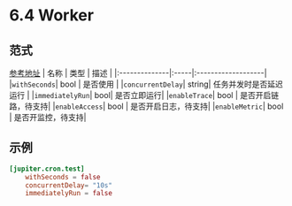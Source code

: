 # 6.4 Worker

## 范式
[参考地址](https://github.com/douyu/jupiter/tree/master/worker/xcron/config.go)
|  名称 | 类型 | 描述 |
|:--------------|:-----|:-------------------|
|`withSeconds`| bool | 是否使用 |
|`concurrentDelay`| string| 任务并发时是否延迟运行 |
|`immediatelyRun`| bool| 是否立即运行|
|`enableTrace`| bool | 是否开启链路，待支持|
|`enableAccess`| bool | 是否开启日志，待支持|
|`enableMetric`| bool | 是否开监控，待支持|



## 示例
```toml
[jupiter.cron.test]
    withSeconds = false
    concurrentDelay= "10s"
    immediatelyRun = false
```
